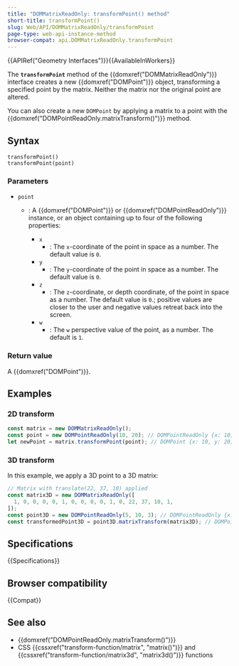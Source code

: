 ```yaml
---
title: "DOMMatrixReadOnly: transformPoint() method"
short-title: transformPoint()
slug: Web/API/DOMMatrixReadOnly/transformPoint
page-type: web-api-instance-method
browser-compat: api.DOMMatrixReadOnly.transformPoint
---
```


{{APIRef("Geometry Interfaces")}}{{AvailableInWorkers}}

The **`transformPoint`** method of the
{{domxref("DOMMatrixReadOnly")}} interface creates a new {{domxref("DOMPoint")}} object, transforming a specified point by the matrix. Neither the matrix nor the original point are altered.

You can also create a new `DOMPoint` by applying a matrix to a point with the {{domxref("DOMPointReadOnly.matrixTransform()")}} method.

## Syntax

```js-nolint
transformPoint()
transformPoint(point)
```

### Parameters

- `point`

  - : A {{domxref("DOMPoint")}} or {{domxref("DOMPointReadOnly")}} instance, or an object containing up to four of the following properties:

    - `x`
      - : The `x`-coordinate of the point in space as a number. The default value is `0`.
    - `y`
      - : The `y`-coordinate of the point in space as a number. The default value is `0`.
    - `z`
      - : The `z`-coordinate, or depth coordinate, of the point in space as a number. The default value is `0`.; positive values are closer to the user and negative values retreat back into the screen.
    - `w`
      - : The `w` perspective value of the point, as a number. The default is `1`.

### Return value

A {{domxref("DOMPoint")}}.

## Examples

### 2D transform

```js
const matrix = new DOMMatrixReadOnly();
const point = new DOMPointReadOnly(10, 20); // DOMPointReadOnly {x: 10, y: 20, z: 0, w: 1}
let newPoint = matrix.transformPoint(point); // DOMPoint {x: 10, y: 20, z: 0, w: 1}
```

### 3D transform

In this example, we apply a 3D point to a 3D matrix:

```js
// Matrix with translate(22, 37, 10) applied
const matrix3D = new DOMMatrixReadOnly([
  1, 0, 0, 0, 0, 1, 0, 0, 0, 0, 1, 0, 22, 37, 10, 1,
]);
const point3D = new DOMPointReadOnly(5, 10, 3); // DOMPointReadOnly {x: 5, y: 10, z: 3, w: 1}
const transformedPoint3D = point3D.matrixTransform(matrix3D); // DOMPoint {x: 27, y: 47, z: 13, w: 1}
```

## Specifications

{{Specifications}}

## Browser compatibility

{{Compat}}

## See also

- {{domxref("DOMPointReadOnly.matrixTransform()")}}
- CSS {{cssxref("transform-function/matrix", "matrix()")}} and {{cssxref("transform-function/matrix3d", "matrix3d()")}} functions
